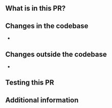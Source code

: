 ## What is in this PR?
<!-- What is the goal of this PR? What steps are involved in achieving that goal? -->


## Changes in the codebase
<!-- This is technical. Here is where you can be more focused on the engineering side of your solution. Include information about the functionality they are adding or modifying, as well as any refactoring or improvement of existing code. -->

* 

## Changes outside the codebase
<!-- If you have made changes to external services, need to add additional values to the job settings, or need to add something new to the database, explain it here. This may include updates to third-party services, changes to infrastructure configuration, integration with external APIs, etc. -->

* 

## Testing this PR
<!-- Give your reviewer some context or recommendations on how to test your work. -->


## Additional information
<!-- Provide any additional information that might be useful to the reviewer in evaluating this pull request. This could include performance considerations,design choices, etc. -->

